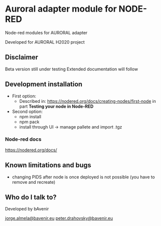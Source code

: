 # Auroral adapter module for NODE-RED #

Node-red modules for AURORAL adapter

Developed for AURORAL H2020 project

## Disclaimer

Beta version still under testing
Extended documentation will follow

## Development installation ##

 - First option:
    - Described in: https://nodered.org/docs/creating-nodes/first-node in part **Testing your node in Node-RED**
 - Second option:
    - npm install
    - npm pack
    - install through UI -> manage pallete and import .tgz

### Node-red docs ###
https://nodered.org/docs/


## Known limitations and bugs ##
- changing PIDS after node is once deployed is not possible (you have to remove and recreate)

## Who do I talk to? ##

Developed by bAvenir

jorge.almela@bavenir.eu
peter.drahovsky@bavenir.eu
